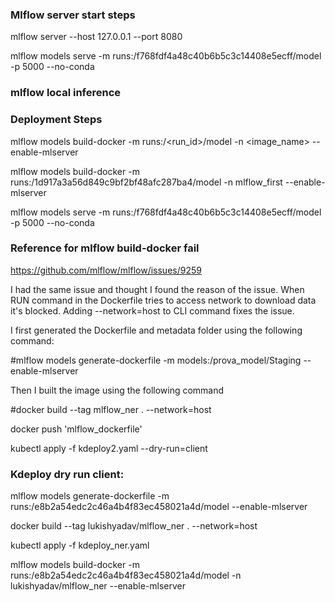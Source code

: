 ### Mlflow server start steps

mlflow server --host 127.0.0.1 --port 8080


mlflow models serve -m runs:/f768fdf4a48c40b6b5c3c14408e5ecff/model -p 5000 --no-conda


### mlflow local inference




### Deployment Steps

mlflow models build-docker -m runs:/<run_id>/model -n <image_name> --enable-mlserver

mlflow models build-docker -m runs:/1d917a3a56d849c9bf2bf48afc287ba4/model -n mlflow_first --enable-mlserver

mlflow models serve -m runs:/f768fdf4a48c40b6b5c3c14408e5ecff/model -p 5000 --no-conda


### Reference for mlflow build-docker fail

https://github.com/mlflow/mlflow/issues/9259

I had the same issue and thought I found the reason of the issue. When RUN command in the Dockerfile tries to access network to download data it's blocked. Adding --network=host to CLI command fixes the issue.

I first generated the Dockerfile and metadata folder using the following command:

#mlflow models generate-dockerfile -m models:/prova_model/Staging --enable-mlserver

Then I built the image using the following command

#docker build --tag mlflow_ner . --network=host




docker push 'mlflow_dockerfile'

kubectl apply -f kdeploy2.yaml --dry-run=client


### Kdeploy dry run client: 

mlflow models generate-dockerfile -m runs:/e8b2a54edc2c46a4b4f83ec458021a4d/model --enable-mlserver

docker build --tag lukishyadav/mlflow_ner . --network=host

kubectl apply -f kdeploy_ner.yaml







mlflow models build-docker -m runs:/e8b2a54edc2c46a4b4f83ec458021a4d/model -n lukishyadav/mlflow_ner --enable-mlserver
